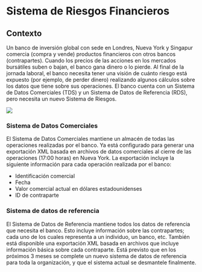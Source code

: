 # Sistema de Riesgos Financieros

## Contexto

Un banco de inversión global con sede en Londres, Nueva York y Singapur comercia (compra y vende) productos financieros con otros bancos (contrapartes). Cuando los precios de las acciones en los mercados bursátiles suben o bajan, el banco gana dinero o lo pierde. Al final de la jornada laboral, el banco necesita tener una visión de cuánto riesgo está expuesto (por ejemplo, de perder dinero) realizando algunos cálculos sobre los datos que tiene sobre sus operaciones. El banco cuenta con un Sistema de Datos Comerciales (TDS) y un Sistema de Datos de Referencia (RDS), pero necesita un nuevo Sistema de Riesgos.

![](embed:Context)

### Sistema de Datos Comerciales

El Sistema de Datos Comerciales mantiene un almacén de todas las operaciones realizadas por el banco. Ya está configurado para generar una exportación XML basada en archivos de datos comerciales al cierre de las operaciones (17:00 horas) en Nueva York. La exportación incluye la siguiente información para cada operación realizada por el banco:

- Identificación comercial
- Fecha
- Valor comercial actual en dólares estadounidenses
- ID de contraparte

### Sistema de datos de referencia

El Sistema de Datos de Referencia mantiene todos los datos de referencia que necesita el banco. Esto incluye información sobre las contrapartes; cada uno de los cuales representa a un individuo, un banco, etc. También está disponible una exportación XML basada en archivos que incluye información básica sobre cada contraparte. Está previsto que en los próximos 3 meses se complete un nuevo sistema de datos de referencia para toda la organización, y que el sistema actual se desmantele finalmente.